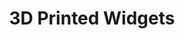 ---
title: "3D Printed Widgets"
# header:
#   teaser: /assets/images/L3-rocket/L3-composite.png
excerpt: Take a tour of some of the various 3D printed widgets I've designed and made on my printer.
order: 5
share: false
toc: true
---